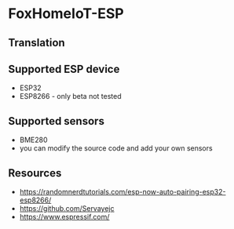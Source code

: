 # FoxHomeIoT-ESP

## Translation

## Supported ESP device

 - ESP32
 - ESP8266 - only beta not tested

## Supported sensors

 - BME280
 - you can modify the source code and add your own sensors
  
## Resources
 - https://randomnerdtutorials.com/esp-now-auto-pairing-esp32-esp8266/
 - https://github.com/Servayejc
 - https://www.espressif.com/
